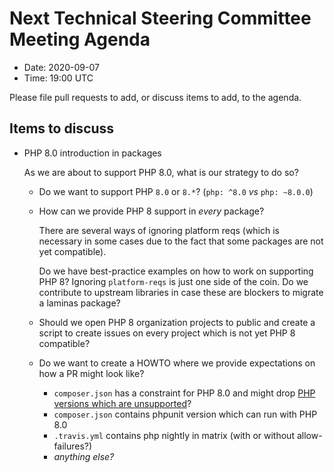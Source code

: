 # Next Technical Steering Committee Meeting Agenda

- Date: 2020-09-07
- Time: 19:00 UTC

Please file pull requests to add, or discuss items to add, to the agenda.

## Items to discuss

- PHP 8.0 introduction in packages

  As we are about to support PHP 8.0, what is our strategy to do so?
  - Do we want to support PHP `8.0` or `8.*`? (`php: ^8.0` *vs* `php: ~8.0.0`)
  - How can we provide PHP 8 support in *every* package? 
  
    There are several ways of ignoring platform reqs (which is necessary in some cases due to the fact that some packages are not yet compatible). 
    
    Do we have best-practice examples on how to work on supporting PHP 8? Ignoring `platform-reqs` is just one side of the coin. Do we contribute to upstream libraries in case these are blockers to migrate a laminas package?

  - Should we open PHP 8 organization projects to public and create a script to create issues on every project which is not yet PHP 8 compatible?
  
  - Do we want to create a HOWTO where we provide expectations on how a PR might look like?
    - `composer.json` has a constraint for PHP 8.0 and might drop [PHP versions which are unsupported](https://php.net/supported-versions)?
    - `composer.json` contains phpunit version which can run with PHP 8.0
    - `.travis.yml` contains php nightly in matrix (with or without allow-failures?)
    - *anything else?*
